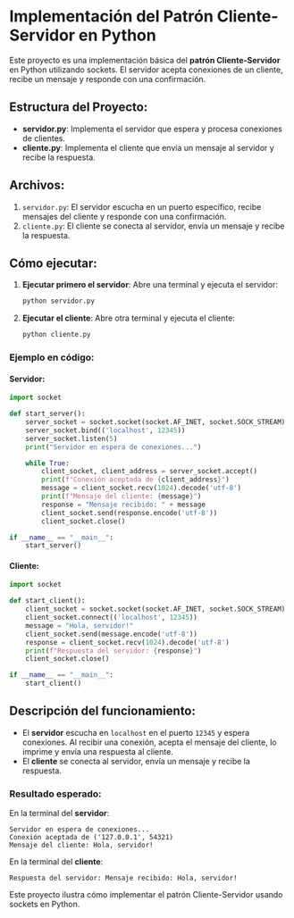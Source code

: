 
# Implementación del Patrón Cliente-Servidor en Python

Este proyecto es una implementación básica del **patrón Cliente-Servidor** en Python utilizando sockets. El servidor acepta conexiones de un cliente, recibe un mensaje y responde con una confirmación.

## Estructura del Proyecto:

- **servidor.py**: Implementa el servidor que espera y procesa conexiones de clientes.
- **cliente.py**: Implementa el cliente que envía un mensaje al servidor y recibe la respuesta.

## Archivos:

1. `servidor.py`: El servidor escucha en un puerto específico, recibe mensajes del cliente y responde con una confirmación.
2. `cliente.py`: El cliente se conecta al servidor, envía un mensaje y recibe la respuesta.

## Cómo ejecutar:

1. **Ejecutar primero el servidor**:
   Abre una terminal y ejecuta el servidor:
   ```bash
   python servidor.py
   ```

2. **Ejecutar el cliente**:
   Abre otra terminal y ejecuta el cliente:
   ```bash
   python cliente.py
   ```

### Ejemplo en código:

#### Servidor:

```python
import socket

def start_server():
    server_socket = socket.socket(socket.AF_INET, socket.SOCK_STREAM)
    server_socket.bind(('localhost', 12345))
    server_socket.listen(5)
    print("Servidor en espera de conexiones...")

    while True:
        client_socket, client_address = server_socket.accept()
        print(f"Conexión aceptada de {client_address}")
        message = client_socket.recv(1024).decode('utf-8')
        print(f"Mensaje del cliente: {message}")
        response = "Mensaje recibido: " + message
        client_socket.send(response.encode('utf-8'))
        client_socket.close()

if __name__ == "__main__":
    start_server()
```

#### Cliente:

```python
import socket

def start_client():
    client_socket = socket.socket(socket.AF_INET, socket.SOCK_STREAM)
    client_socket.connect(('localhost', 12345))
    message = "Hola, servidor!"
    client_socket.send(message.encode('utf-8'))
    response = client_socket.recv(1024).decode('utf-8')
    print(f"Respuesta del servidor: {response}")
    client_socket.close()

if __name__ == "__main__":
    start_client()
```

## Descripción del funcionamiento:

- El **servidor** escucha en `localhost` en el puerto `12345` y espera conexiones. Al recibir una conexión, acepta el mensaje del cliente, lo imprime y envía una respuesta al cliente.
- El **cliente** se conecta al servidor, envía un mensaje y recibe la respuesta.

### Resultado esperado:

En la terminal del **servidor**:
```
Servidor en espera de conexiones...
Conexión aceptada de ('127.0.0.1', 54321)
Mensaje del cliente: Hola, servidor!
```

En la terminal del **cliente**:
```
Respuesta del servidor: Mensaje recibido: Hola, servidor!
```

Este proyecto ilustra cómo implementar el patrón Cliente-Servidor usando sockets en Python.
